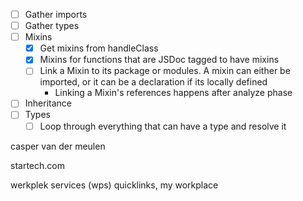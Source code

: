 - [ ] Gather imports
- [ ] Gather types
- [ ] Mixins
  - [x] Get mixins from handleClass
  - [x] Mixins for functions that are JSDoc tagged to have mixins
  - [ ] Link a Mixin to its package or modules. A mixin can either be imported, or it can be a declaration if its locally defined
    - Linking a Mixin's references happens after analyze phase
- [ ] Inheritance
- [ ] Types
  - [ ] Loop through everything that can have a type and resolve it

casper van der meulen

startech.com

werkplek services (wps)
quicklinks, my workplace
